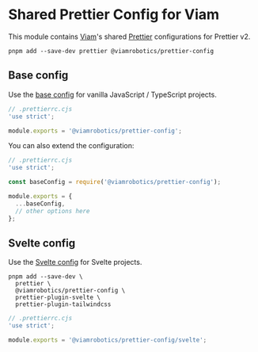 # Shared Prettier Config for Viam

This module contains [Viam][]'s shared [Prettier][] configurations for Prettier v2.

```shell
pnpm add --save-dev prettier @viamrobotics/prettier-config
```

[viam]: https://www.viam.com/
[prettier]: https://prettier.io/

## Base config

Use the [base config](./base.cjs) for vanilla JavaScript / TypeScript projects.

```js
// .prettierrc.cjs
'use strict';

module.exports = '@viamrobotics/prettier-config';
```

You can also extend the configuration:

```js
// .prettierrc.cjs
'use strict';

const baseConfig = require('@viamrobotics/prettier-config');

module.exports = {
  ...baseConfig,
  // other options here
};
```

## Svelte config

Use the [Svelte config](./svelte.cjs) for Svelte projects.

```shell
pnpm add --save-dev \
  prettier \
  @viamrobotics/prettier-config \
  prettier-plugin-svelte \
  prettier-plugin-tailwindcss
```

```js
// .prettierrc.cjs
'use strict';

module.exports = '@viamrobotics/prettier-config/svelte';
```
